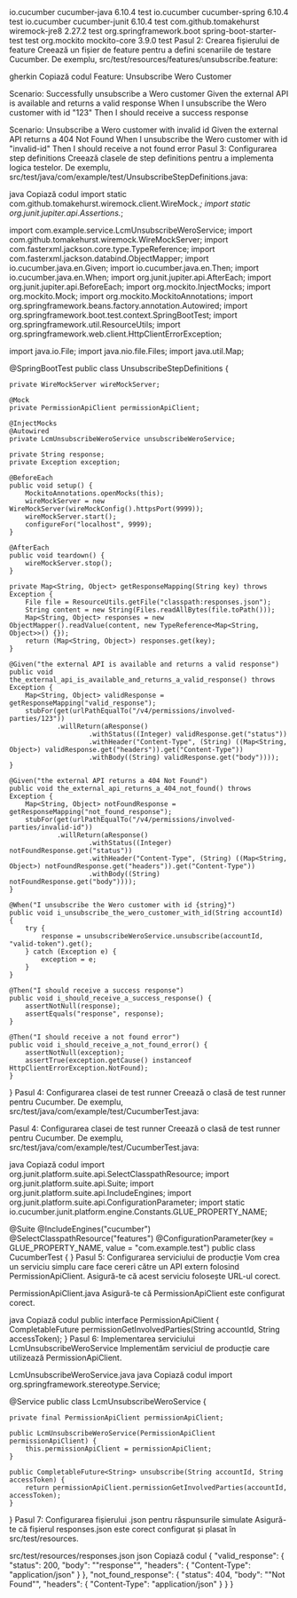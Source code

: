 <dependencies>
    <dependency>
        <groupId>io.cucumber</groupId>
        <artifactId>cucumber-java</artifactId>
        <version>6.10.4</version>
        <scope>test</scope>
    </dependency>
    <dependency>
        <groupId>io.cucumber</groupId>
        <artifactId>cucumber-spring</artifactId>
        <version>6.10.4</version>
        <scope>test</scope>
    </dependency>
    <dependency>
        <groupId>io.cucumber</groupId>
        <artifactId>cucumber-junit</artifactId>
        <version>6.10.4</version>
        <scope>test</scope>
    </dependency>
    <dependency>
        <groupId>com.github.tomakehurst</groupId>
        <artifactId>wiremock-jre8</artifactId>
        <version>2.27.2</version>
        <scope>test</scope>
    </dependency>
    <dependency>
        <groupId>org.springframework.boot</groupId>
        <artifactId>spring-boot-starter-test</artifactId>
        <scope>test</scope>
    </dependency>
    <dependency>
        <groupId>org.mockito</groupId>
        <artifactId>mockito-core</artifactId>
        <version>3.9.0</version>
        <scope>test</scope>
    </dependency>
</dependencies>
Pasul 2: Crearea fișierului de feature
Creează un fișier de feature pentru a defini scenariile de testare Cucumber. De exemplu, src/test/resources/features/unsubscribe.feature:

gherkin
Copiază codul
Feature: Unsubscribe Wero Customer

  Scenario: Successfully unsubscribe a Wero customer
    Given the external API is available and returns a valid response
    When I unsubscribe the Wero customer with id "123"
    Then I should receive a success response

  Scenario: Unsubscribe a Wero customer with invalid id
    Given the external API returns a 404 Not Found
    When I unsubscribe the Wero customer with id "invalid-id"
    Then I should receive a not found error
Pasul 3: Configurarea step definitions
Creează clasele de step definitions pentru a implementa logica testelor. De exemplu, src/test/java/com/example/test/UnsubscribeStepDefinitions.java:

java
Copiază codul
import static com.github.tomakehurst.wiremock.client.WireMock.*;
import static org.junit.jupiter.api.Assertions.*;

import com.example.service.LcmUnsubscribeWeroService;
import com.github.tomakehurst.wiremock.WireMockServer;
import com.fasterxml.jackson.core.type.TypeReference;
import com.fasterxml.jackson.databind.ObjectMapper;
import io.cucumber.java.en.Given;
import io.cucumber.java.en.Then;
import io.cucumber.java.en.When;
import org.junit.jupiter.api.AfterEach;
import org.junit.jupiter.api.BeforeEach;
import org.mockito.InjectMocks;
import org.mockito.Mock;
import org.mockito.MockitoAnnotations;
import org.springframework.beans.factory.annotation.Autowired;
import org.springframework.boot.test.context.SpringBootTest;
import org.springframework.util.ResourceUtils;
import org.springframework.web.client.HttpClientErrorException;

import java.io.File;
import java.nio.file.Files;
import java.util.Map;

@SpringBootTest
public class UnsubscribeStepDefinitions {

    private WireMockServer wireMockServer;

    @Mock
    private PermissionApiClient permissionApiClient;

    @InjectMocks
    @Autowired
    private LcmUnsubscribeWeroService unsubscribeWeroService;

    private String response;
    private Exception exception;

    @BeforeEach
    public void setup() {
        MockitoAnnotations.openMocks(this);
        wireMockServer = new WireMockServer(wireMockConfig().httpsPort(9999));
        wireMockServer.start();
        configureFor("localhost", 9999);
    }

    @AfterEach
    public void teardown() {
        wireMockServer.stop();
    }

    private Map<String, Object> getResponseMapping(String key) throws Exception {
        File file = ResourceUtils.getFile("classpath:responses.json");
        String content = new String(Files.readAllBytes(file.toPath()));
        Map<String, Object> responses = new ObjectMapper().readValue(content, new TypeReference<Map<String, Object>>() {});
        return (Map<String, Object>) responses.get(key);
    }

    @Given("the external API is available and returns a valid response")
    public void the_external_api_is_available_and_returns_a_valid_response() throws Exception {
        Map<String, Object> validResponse = getResponseMapping("valid_response");
        stubFor(get(urlPathEqualTo("/v4/permissions/involved-parties/123"))
                .willReturn(aResponse()
                        .withStatus((Integer) validResponse.get("status"))
                        .withHeader("Content-Type", (String) ((Map<String, Object>) validResponse.get("headers")).get("Content-Type"))
                        .withBody((String) validResponse.get("body"))));
    }

    @Given("the external API returns a 404 Not Found")
    public void the_external_api_returns_a_404_not_found() throws Exception {
        Map<String, Object> notFoundResponse = getResponseMapping("not_found_response");
        stubFor(get(urlPathEqualTo("/v4/permissions/involved-parties/invalid-id"))
                .willReturn(aResponse()
                        .withStatus((Integer) notFoundResponse.get("status"))
                        .withHeader("Content-Type", (String) ((Map<String, Object>) notFoundResponse.get("headers")).get("Content-Type"))
                        .withBody((String) notFoundResponse.get("body"))));
    }

    @When("I unsubscribe the Wero customer with id {string}")
    public void i_unsubscribe_the_wero_customer_with_id(String accountId) {
        try {
            response = unsubscribeWeroService.unsubscribe(accountId, "valid-token").get();
        } catch (Exception e) {
            exception = e;
        }
    }

    @Then("I should receive a success response")
    public void i_should_receive_a_success_response() {
        assertNotNull(response);
        assertEquals("response", response);
    }

    @Then("I should receive a not found error")
    public void i_should_receive_a_not_found_error() {
        assertNotNull(exception);
        assertTrue(exception.getCause() instanceof HttpClientErrorException.NotFound);
    }
}
Pasul 4: Configurarea clasei de test runner
Creează o clasă de test runner pentru Cucumber. De exemplu, src/test/java/com/example/test/CucumberTest.java:




Pasul 4: Configurarea clasei de test runner
Creează o clasă de test runner pentru Cucumber. De exemplu, src/test/java/com/example/test/CucumberTest.java:

java
Copiază codul
import org.junit.platform.suite.api.SelectClasspathResource;
import org.junit.platform.suite.api.Suite;
import org.junit.platform.suite.api.IncludeEngines;
import org.junit.platform.suite.api.ConfigurationParameter;
import static io.cucumber.junit.platform.engine.Constants.GLUE_PROPERTY_NAME;

@Suite
@IncludeEngines("cucumber")
@SelectClasspathResource("features")
@ConfigurationParameter(key = GLUE_PROPERTY_NAME, value = "com.example.test")
public class CucumberTest {
}
Pasul 5: Configurarea serviciului de producție
Vom crea un serviciu simplu care face cereri către un API extern folosind PermissionApiClient. Asigură-te că acest serviciu folosește URL-ul corect.

PermissionApiClient.java
Asigură-te că PermissionApiClient este configurat corect.

java
Copiază codul
public interface PermissionApiClient {
    CompletableFuture<String> permissionGetInvolvedParties(String accountId, String accessToken);
}
Pasul 6: Implementarea serviciului LcmUnsubscribeWeroService
Implementăm serviciul de producție care utilizează PermissionApiClient.

LcmUnsubscribeWeroService.java
java
Copiază codul
import org.springframework.stereotype.Service;

@Service
public class LcmUnsubscribeWeroService {

    private final PermissionApiClient permissionApiClient;

    public LcmUnsubscribeWeroService(PermissionApiClient permissionApiClient) {
        this.permissionApiClient = permissionApiClient;
    }

    public CompletableFuture<String> unsubscribe(String accountId, String accessToken) {
        return permissionApiClient.permissionGetInvolvedParties(accountId, accessToken);
    }
}
Pasul 7: Configurarea fișierului .json pentru răspunsurile simulate
Asigură-te că fișierul responses.json este corect configurat și plasat în src/test/resources.

src/test/resources/responses.json
json
Copiază codul
{
  "valid_response": {
    "status": 200,
    "body": "\"response\"",
    "headers": {
      "Content-Type": "application/json"
    }
  },
  "not_found_response": {
    "status": 404,
    "body": "\"Not Found\"",
    "headers": {
      "Content-Type": "application/json"
    }
  }
}



